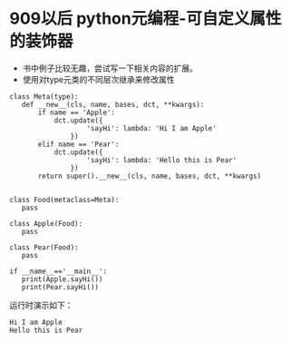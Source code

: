 # 909以后 python元编程-可自定义属性的装饰器
 - 书中例子比较无趣，尝试写一下相关内容的扩展。
 - 使用对type元类的不同层次继承来修改属性
 ```python3
 class Meta(type):
    def __new__(cls, name, bases, dct, **kwargs):
        if name == 'Apple':
            dct.update({
                    'sayHi': lambda: 'Hi I am Apple'
                })
        elif name == 'Pear':
            dct.update({
                    'sayHi': lambda: 'Hello this is Pear'
                })
        return super().__new__(cls, name, bases, dct, **kwargs)


class Food(metaclass=Meta):
    pass

class Apple(Food):
    pass

class Pear(Food):
    pass

if __name__=='__main__':
    print(Apple.sayHi())
    print(Pear.sayHi())
 ```
 
 运行时演示如下：
 ```python3
 Hi I am Apple
 Hello this is Pear
```
